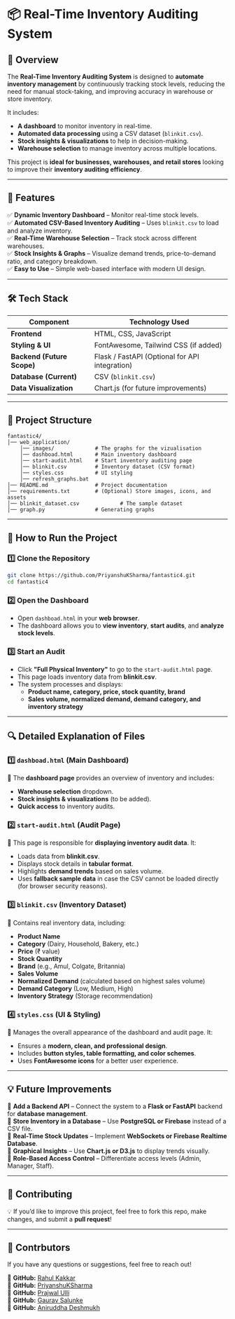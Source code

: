 # **📦 Real-Time Inventory Auditing System**  

## **📌 Overview**  
The **Real-Time Inventory Auditing System** is designed to **automate inventory management** by continuously tracking stock levels, reducing the need for manual stock-taking, and improving accuracy in warehouse or store inventory.  

It includes:  
- **A dashboard** to monitor inventory in real-time.  
- **Automated data processing** using a CSV dataset (`blinkit.csv`).  
- **Stock insights & visualizations** to help in decision-making.  
- **Warehouse selection** to manage inventory across multiple locations.  

This project is **ideal for businesses, warehouses, and retail stores** looking to improve their **inventory auditing efficiency**.  

---

## **🎯 Features**  
✅ **Dynamic Inventory Dashboard** – Monitor real-time stock levels.  
✅ **Automated CSV-Based Inventory Auditing** – Uses `blinkit.csv` to load and analyze inventory.  
✅ **Real-Time Warehouse Selection** – Track stock across different warehouses.  
✅ **Stock Insights & Graphs** – Visualize demand trends, price-to-demand ratio, and category breakdown.  
✅ **Easy to Use** – Simple web-based interface with modern UI design.  

---

## **🛠 Tech Stack**  
| Component  | Technology Used  |  
|------------|----------------|  
| **Frontend** | HTML, CSS, JavaScript |  
| **Styling & UI** | FontAwesome, Tailwind CSS (if added) |  
| **Backend (Future Scope)** | Flask / FastAPI (Optional for API integration) |  
| **Database (Current)** | CSV (`blinkit.csv`) |  
| **Data Visualization** | Chart.js (for future improvements) |  

---

## **📂 Project Structure**  

```
fantastic4/
│── web_application/
    │── images/             # The graphs for the vizualisation 
    │── dashboad.html       # Main inventory dashboard
    │── start-audit.html    # Start inventory auditing page
    │── blinkit.csv         # Inventory dataset (CSV format)
    │── styles.css          # UI styling
    │── refresh_graphs.bat
│── README.md               # Project documentation
│── requirements.txt        # (Optional) Store images, icons, and assets
│── blinkit_dataset.csv             # The sample dataset
│── graph.py                # Generating graphs

```

---

## **🚀 How to Run the Project**  

### **1️⃣ Clone the Repository**  
```bash
git clone https://github.com/PriyanshuKSharma/fantastic4.git
cd fantastic4
```

### **2️⃣ Open the Dashboard**  
- Open `dashboad.html` in your **web browser**.  
- The dashboard allows you to **view inventory**, **start audits**, and **analyze stock levels**.  

### **3️⃣ Start an Audit**  
- Click **"Full Physical Inventory"** to go to the `start-audit.html` page.  
- This page loads inventory data from **blinkit.csv**.  
- The system processes and displays:  
  - **Product name, category, price, stock quantity, brand**  
  - **Sales volume, normalized demand, demand category, and inventory strategy**  

---

## **🔍 Detailed Explanation of Files**  

### **1️⃣ `dashboad.html` (Main Dashboard)**  
📌 The **dashboard page** provides an overview of inventory and includes:  
- **Warehouse selection** dropdown.  
- **Stock insights & visualizations** (to be added).  
- **Quick access** to inventory audits.  

### **2️⃣ `start-audit.html` (Audit Page)**  
📌 This page is responsible for **displaying inventory audit data**. It:  
- Loads data from **blinkit.csv**.  
- Displays stock details in **tabular format**.  
- Highlights **demand trends** based on sales volume.  
- Uses **fallback sample data** in case the CSV cannot be loaded directly (for browser security reasons).  

### **3️⃣ `blinkit.csv` (Inventory Dataset)**  
📌 Contains real inventory data, including:  
- **Product Name**  
- **Category** (Dairy, Household, Bakery, etc.)  
- **Price** (₹ value)  
- **Stock Quantity**  
- **Brand** (e.g., Amul, Colgate, Britannia)  
- **Sales Volume**  
- **Normalized Demand** (calculated based on highest sales volume)  
- **Demand Category** (Low, Medium, High)  
- **Inventory Strategy** (Storage recommendation)  

### **4️⃣ `styles.css` (UI & Styling)**  
📌 Manages the overall appearance of the dashboard and audit page. It:  
- Ensures a **modern, clean, and professional design**.  
- Includes **button styles, table formatting, and color schemes**.  
- Uses **FontAwesome icons** for a better user experience.  

---

## **💡 Future Improvements**  

🔹 **Add a Backend API** – Connect the system to a **Flask or FastAPI** backend for **database management**.  
🔹 **Store Inventory in a Database** – Use **PostgreSQL or Firebase** instead of a CSV file.  
🔹 **Real-Time Stock Updates** – Implement **WebSockets or Firebase Realtime Database**.  
🔹 **Graphical Insights** – Use **Chart.js or D3.js** to display trends visually.  
🔹 **Role-Based Access Control** – Differentiate access levels (Admin, Manager, Staff).  

---

## **🤝 Contributing**  
💡 If you’d like to improve this project, feel free to fork this repo, make changes, and submit a **pull request**!  

---

## **🔗 Contrbutors**  
If you have any questions or suggestions, feel free to reach out!  

📌 **GitHub:** [Rahul Kakkar](https://github.com/rahulkakkar01) <br>
📌 **GitHub:** [PriyanshuKSharma](https://github.com/PriyanshuKSharma) <br>
📌 **GitHub:** [Prajwal Ulli](https://github.com/PrajwalUlli)<br>
📌 **GitHub:** [Gaurav Salunke](https://github.com/Gaurav5442) <br>
📌 **GitHub:** [Aniruddha Deshmukh](https://github.com/ani9730)<br>
